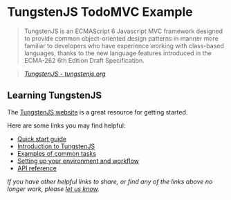 # TungstenJS TodoMVC Example

> TungstenJS is an ECMAScript 6 Javascript MVC framework designed to provide common object-oriented design patterns in manner more familiar to developers who have experience working with class-based languages, thanks to the new language features introduced in the ECMA-262 6th Edition Draft Specification.

> _[TungstenJS - tungstenjs.org](http://tungstenjs.org)_

## Learning TungstenJS
The [TungstenJS website](http://tungstenjs.org) is a great resource for getting started.

Here are some links you may find helpful:

* [Quick start guide](https://github.com/affirmix/tungstenjs/wiki/Quick-Start)
* [Introduction to TungstenJS](https://github.com/affirmix/tungstenjs/wiki/Introduction)
* [Examples of common tasks](https://github.com/affirmix/tungstenjs/wiki/Examples)
* [Setting up your environment and workflow](https://github.com/affirmix/tungstenjs/wiki/Environment-and-Workflow)
* [API reference](https://github.com/affirmix/tungstenjs/tree/master/docs)

_If you have other helpful links to share, or find any of the links above no longer work, please [let us know](https://github.com/affirmix/tungstenjs-todomvc/issues)._
